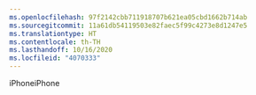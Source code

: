 ```yaml
---
ms.openlocfilehash: 97f2142cbb711918707b621ea05cbd1662b714ab
ms.sourcegitcommit: 11a61db54119503e82faec5f99c4273e8d1247e5
ms.translationtype: HT
ms.contentlocale: th-TH
ms.lasthandoff: 10/16/2020
ms.locfileid: "4070333"
---
```

<span data-ttu-id="9761c-101">iPhone</span><span class="sxs-lookup"><span data-stu-id="9761c-101">iPhone</span></span>